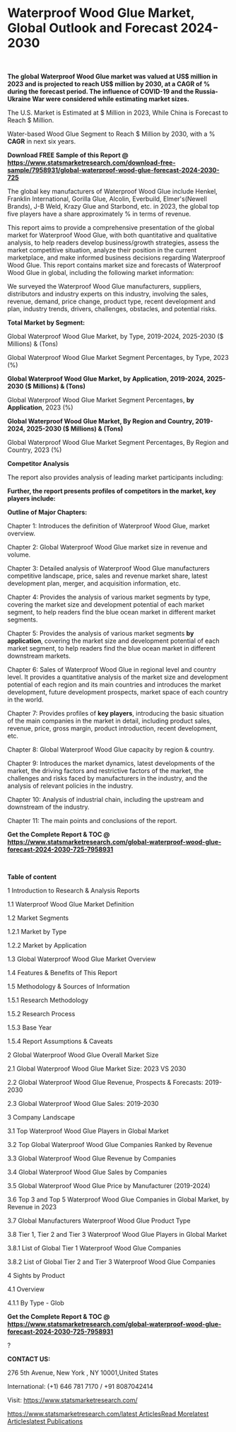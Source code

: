 <h1>Waterproof Wood Glue Market, Global Outlook and Forecast 2024-2030</h1><br/><p><strong>The global Waterproof Wood Glue market was valued at US$ million in 2023 and is projected to reach US$ million by 2030, at a <strong>CAGR</strong> of % during the forecast period. The influence of COVID-19 and the Russia-Ukraine War were considered while estimating market sizes.</strong></p>
 
 
 
 <p>The U.S. Market is Estimated at $ Million in 2023, While China is Forecast to Reach $ Million.</p>
 
 
 
 <p>Water-based Wood Glue Segment to Reach $ Million by 2030, with a % <strong>CAGR</strong> in next six years.</p>
 
 
 
 <p><strong>Download FREE Sample of this Report @ <a href="https://www.statsmarketresearch.com/download-free-sample/7958931/global-waterproof-wood-glue-forecast-2024-2030-725">https://www.statsmarketresearch.com/download-free-sample/7958931/global-waterproof-wood-glue-forecast-2024-2030-725</a></strong></p>
 
 
 
 <p>The global key manufacturers of Waterproof Wood Glue include Henkel, Franklin International, Gorilla Glue, Alcolin, Everbuild, Elmer&#39;s(Newell Brands), J-B Weld, Krazy Glue and Starbond, etc. in 2023, the global top five players have a share approximately % in terms of revenue.</p>
 
 
 
 <p>This report aims to provide a comprehensive presentation of the global market for Waterproof Wood Glue, with both quantitative and qualitative analysis, to help readers develop business/growth strategies, assess the market competitive situation, analyze their position in the current marketplace, and make informed business decisions regarding Waterproof Wood Glue. This report contains market size and forecasts of Waterproof Wood Glue in global, including the following market information:</p>
 
 
 
 <p>We surveyed the Waterproof Wood Glue manufacturers, suppliers, distributors and industry experts on this industry, involving the sales, revenue, demand, price change, product type, recent development and plan, industry trends, drivers, challenges, obstacles, and potential risks.</p>
 
 
 
 <p><strong>Total Market by Segment:</strong></p>
 
 
 
 <p>Global Waterproof Wood Glue Market, by Type, 2019-2024, 2025-2030 ($ Millions) & (Tons)</p>
 
 
 
 <p>Global Waterproof Wood Glue Market Segment Percentages, by Type, 2023 (%)</p>
 
 
 
 <p><strong>Global Waterproof Wood Glue Market, <strong>by Application</strong>, 2019-2024, 2025-2030 ($ Millions) & (Tons)</strong></p>
 
 
 
 <p>Global Waterproof Wood Glue Market Segment Percentages, <strong>by Application</strong>, 2023 (%)</p>
 
 
 
 <p><strong>Global Waterproof Wood Glue Market, By Region and Country, 2019-2024, 2025-2030 ($ Millions) & (Tons)</strong></p>
 
 
 
 <p>Global Waterproof Wood Glue Market Segment Percentages, By Region and Country, 2023 (%)</p>
 
 
 
 <p><strong>Competitor Analysis</strong></p>
 
 
 
 <p>The report also provides analysis of leading market participants including:</p>
 
 
 
 <p><strong>Further, the report presents profiles of competitors in the market, <strong>key players</strong> include:</strong></p>
 
 
 
 <p><strong>Outline of Major Chapters:</strong></p>
 
 
 
 <p>Chapter 1: Introduces the definition of Waterproof Wood Glue, market overview.</p>
 
 
 
 <p>Chapter 2: Global Waterproof Wood Glue market size in revenue and volume.</p>
 
 
 
 <p>Chapter 3: Detailed analysis of Waterproof Wood Glue manufacturers competitive landscape, price, sales and revenue market share, latest development plan, merger, and acquisition information, etc.</p>
 
 
 
 <p>Chapter 4: Provides the analysis of various market segments by type, covering the market size and development potential of each market segment, to help readers find the blue ocean market in different market segments.</p>
 
 
 
 <p>Chapter 5: Provides the analysis of various market segments <strong>by application</strong>, covering the market size and development potential of each market segment, to help readers find the blue ocean market in different downstream markets.</p>
 
 
 
 <p>Chapter 6: Sales of Waterproof Wood Glue in regional level and country level. It provides a quantitative analysis of the market size and development potential of each region and its main countries and introduces the market development, future development prospects, market space of each country in the world.</p>
 
 
 
 <p>Chapter 7: Provides profiles of <strong>key players</strong>, introducing the basic situation of the main companies in the market in detail, including product sales, revenue, price, gross margin, product introduction, recent development, etc.</p>
 
 
 
 <p>Chapter 8: Global Waterproof Wood Glue capacity by region & country.</p>
 
 
 
 <p>Chapter 9: Introduces the market dynamics, latest developments of the market, the driving factors and restrictive factors of the market, the challenges and risks faced by manufacturers in the industry, and the analysis of relevant policies in the industry.</p>
 
 
 
 <p>Chapter 10: Analysis of industrial chain, including the upstream and downstream of the industry.</p>
 
 
 
 <p>Chapter 11: The main points and conclusions of the report.</p>
 
 
 
 <div><b>Get the Complete Report & TOC @ <a href="https://www.statsmarketresearch.com/global-waterproof-wood-glue-forecast-2024-2030-725-7958931">https://www.statsmarketresearch.com/global-waterproof-wood-glue-forecast-2024-2030-725-7958931</a></b></div>
 
 
 
 <p><br />
 
 <b>Table of content</b></p>
 
 
 
 <p>1 Introduction to Research & Analysis Reports<br />
 
 1.1 Waterproof Wood Glue Market Definition<br />
 
 1.2 Market Segments<br />
 
 1.2.1 Market by Type<br />
 
 1.2.2 Market by Application<br />
 
 1.3 Global Waterproof Wood Glue Market Overview<br />
 
 1.4 Features & Benefits of This Report<br />
 
 1.5 Methodology & Sources of Information<br />
 
 1.5.1 Research Methodology<br />
 
 1.5.2 Research Process<br />
 
 1.5.3 Base Year<br />
 
 1.5.4 Report Assumptions & Caveats<br />
 
 2 Global Waterproof Wood Glue Overall Market Size<br />
 
 2.1 Global Waterproof Wood Glue Market Size: 2023 VS 2030<br />
 
 2.2 Global Waterproof Wood Glue Revenue, Prospects & Forecasts: 2019-2030<br />
 
 2.3 Global Waterproof Wood Glue Sales: 2019-2030<br />
 
 3 Company Landscape<br />
 
 3.1 Top Waterproof Wood Glue Players in Global Market<br />
 
 3.2 Top Global Waterproof Wood Glue Companies Ranked by Revenue<br />
 
 3.3 Global Waterproof Wood Glue Revenue by Companies<br />
 
 3.4 Global Waterproof Wood Glue Sales by Companies<br />
 
 3.5 Global Waterproof Wood Glue Price by Manufacturer (2019-2024)<br />
 
 3.6 Top 3 and Top 5 Waterproof Wood Glue Companies in Global Market, by Revenue in 2023<br />
 
 3.7 Global Manufacturers Waterproof Wood Glue Product Type<br />
 
 3.8 Tier 1, Tier 2 and Tier 3 Waterproof Wood Glue Players in Global Market<br />
 
 3.8.1 List of Global Tier 1 Waterproof Wood Glue Companies<br />
 
 3.8.2 List of Global Tier 2 and Tier 3 Waterproof Wood Glue Companies<br />
 
 4 Sights by Product<br />
 
 4.1 Overview<br />
 
 4.1.1 By Type - Glob</p>
 
 
 
 <div><b>Get the Complete Report & TOC @ <a href="https://www.statsmarketresearch.com/global-waterproof-wood-glue-forecast-2024-2030-725-7958931">https://www.statsmarketresearch.com/global-waterproof-wood-glue-forecast-2024-2030-725-7958931</a></b></div>
 
 
 
 <p>? </p>
 
 
 
 <p><b>CONTACT US:</b><br />
 
 276 5th Avenue, New York , NY 10001,United States<br />
 
 International: (+1) 646 781 7170 / +91 8087042414<br />
 
 Visit: <a href="https://www.statsmarketresearch.com/">https://www.statsmarketresearch.com/</a><br />
 
 <a href="https://gyeongbokgung.com">https://www.statsmarketresearch.com/</a><a href="https://hallyeomaritime.com">latest Articles</a><a href="https://jingwansa.com">Read More</a><a href="https://nguoiviet.jp/">latest Articles</a><a href="https://www.intelmarketresearch.com/">latest Publications</a></p>